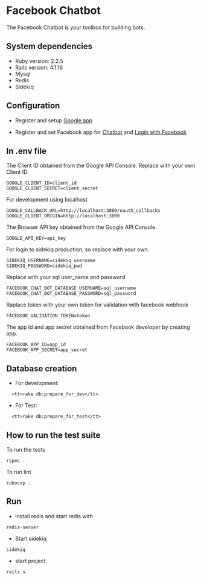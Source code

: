 # Facebook Chatbot

The Facebook Chatbot is your toolbox for building bots.

## System dependencies
  * Ruby version: 2.2.5
  * Rails version: 4.1.16
  * Mysql
  * Redis
  * Sidekiq

## Configuration
  * Register and setup [Google app](https://developers.google.com/picker/docs/)


  * Register and set
    Facebook app for [Chatbot](https://developers.facebook.com/docs/messenger-platform/getting-started/app-setup) and [Login with Facebook](https://revs.runtime-revolution.com/working-with-facebook-using-devise-omniauth-koala-and-rails-5-cde5d032de02)

## In .env file

The Client ID obtained from the Google API Console. Replace with your own Client ID.
```
GOOGLE_CLIENT_ID=client_id
GOOGLE_CLIENT_SECRET=client_secret
```

For development using localhost
```
GOOGLE_CALLBACK_URL=http://localhost:3000/oauth_callbacks
GOOGLE_CLIENT_ORIGIN=http://localhost:3000
```

The Browser API key obtained from the Google API Console.
```
GOOGLE_API_KEY=api_key
```

For login to sidekiq production, so replace with your own.
```
SIDEKIQ_USERNAME=sidekiq_username
SIDEKIQ_PASSWORD=sidekiq_pwd
```

Replace with your sql user_name and password
```
FACEBOOK_CHAT_BOT_DATABASE_USERNAME=sql_username
FACEBOOK_CHAT_BOT_DATABASE_PASSWORD=sql_password
```

Raplace token with your own token for validation with facebook webhook
```
FACEBOOK_VALIDATION_TOKEN=token
```

The app id and app secret obtained from Facebook developer by creating app.
```
FACEBOOK_APP_ID=app_id
FACEBOOK_APP_SECRET=app_secret
```

## Database creation
  * For development:
```
  <tt>rake db:prepare_for_dev</tt>
```
  * For Test:
```
  <tt>rake db:prepare_for_test</tt>
```

## How to run the test suite
To run the tests
```
rspec .
```
To run lint

```
rubocop .
```


## Run
* install redis and start redis with
```
redis-server
```
* Start sidekiq
```
sidekiq
```
* start project
```
rails s
```
